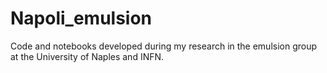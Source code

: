# Napoli_emulsion
Code and notebooks developed during my research in the emulsion group at the University of Naples and INFN.
